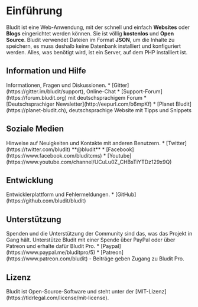 # Einführung
<!-- Position: 1 -->


Bludit ist eine Web-Anwendung, mit der schnell und einfach **Websites** oder **Blogs** eingerichtet werden können. Sie ist völlig **kostenlos** und **Open Source**. Bludit verwendet Dateien im Format **JSON**, um die Inhalte zu speichern, es muss deshalb keine Datenbank installiert und konfiguriert werden. Alles, was benötigt wird, ist ein Server, auf dem PHP installiert ist.

<h2 id="hilfe">Information und Hilfe</h2>
Informationen, Fragen und Diskussionen.
* [Gitter](https://gitter.im/bludit/support), Online-Chat
* [Support-Forum](https://forum.bludit.org) mit deutschsprachigem Forum
* [Deutschsprachiger Newsletter](http://eepurl.com/b6mpKf)
* [Planet Bludit](https://planet-bludit.ch), deutschsprachige Website mit Tipps und Snippets


<h2 id="hilfe">Soziale Medien</h2>
Hinweise auf Neuigkeiten und Kontakte mit anderen Benutzern.
* [Twitter](https://twitter.com/bludit) **@bludit**
* [Facebook](https://www.facebook.com/bluditcms)
* [Youtube](https://www.youtube.com/channel/UCuLu0Z_CHBsTiYTDz129x9Q)

<h2 id="entwicklung">Entwicklung</h2>
Entwicklerplattform und Fehlermeldungen.
* [GitHub](https://github.com/bludit/bludit)

<h2 id="spenden">Unterstützung</h2>
Spenden und die Unterstützung der Community sind das, was das Projekt in Gang hält. Unterstütze Bludit mit einer Spende über PayPal oder über Patreon und erhalte dafür Bludit Pro. 
* [Paypal](https://www.paypal.me/bluditpro/5)
* [Patreon](https://www.patreon.com/bludit) - Beiträge geben Zugang zu Bludit Pro.

<h2 id="lizenz">Lizenz</h2>
Bludit ist Open-Source-Software und steht unter der [MIT-Lizenz](https://tldrlegal.com/license/mit-license).
